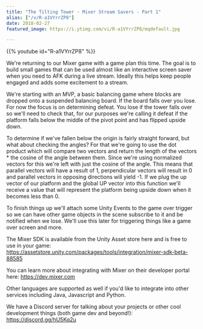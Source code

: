```yaml
---
title: "The Tilting Tower - Mixer Stream Savers - Part 1"
alias: ["/v/R-a1VYrrZP8"]
date: 2018-02-27
featured_image: https://i.ytimg.com/vi/R-a1VYrrZP8/mqdefault.jpg

---
```


{{% youtube id="R-a1VYrrZP8" %}}

We're returning to our Mixer game with a game plan this time. The goal is to build small games that can be used almost like an interactive screen saver when you need to AFK during a live stream. Ideally this helps keep people engaged and adds some excitement to a stream.

We're starting with an MVP, a basic balancing game where blocks are dropped onto a suspended balancing board. If the board falls over you lose. For now the focus is on determining defeat. You lose if the tower falls over so we'll need to check that, for our purposes we're calling it defeat if the platform falls below the middle of the pivot point and has flipped upside down.

To determine if we've fallen below the origin is fairly straight forward, but what about checking the angles? For that we're going to use the dot product which will compare two vectors and return the length of the vectors * the cosine of the angle between them. Since we're using normalized vectors for this we're left with just the cosine of the angle. This means that parallel vectors will have a result of 1, perpendicular vectors will result in 0 and parallel vectors in opposing directions will yield -1. If we plug the up vector of our platform and the global UP vector into this function we'll receive a value that will represent the platform being upside down when it becomes less than 0.

To finish things up we'll attach some Unity Events to the game over trigger so we can have other game objects in the scene subscribe to it and be notified when we lose. We'll use this later for triggering things like a game over screen and more.

The Mixer SDK is available from the Unity Asset store here and is free to use in your game: https://assetstore.unity.com/packages/tools/integration/mixer-sdk-beta-88585

You can learn more about integrating with Mixer on their developer portal here: https://dev.mixer.com

Other languages are supported as well if you'd like to integrate into other services including Java, Javascript and Python.

We have a Discord server for talking about your projects or other cool development things (both game dev and beyond!): https://discord.gg/hU5Kq2u